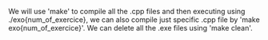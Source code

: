 We will use 'make' to compile all the .cpp files and then executing using ./exo{num_of_exercice}, we can also  compile just specific .cpp file by 'make exo{num_of_exercice}'.
We can delete all the .exe files using 'make clean'.
